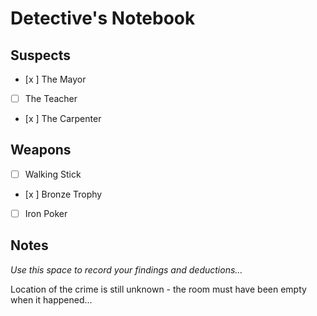 # Detective's Notebook

## Suspects
- [x ] The Mayor
- [ ] The Teacher
- [x ] The Carpenter

## Weapons
- [ ] Walking Stick
- [x ] Bronze Trophy
- [ ] Iron Poker

## Notes
*Use this space to record your findings and deductions...*

Location of the crime is still unknown - the room must have been empty when it happened...
